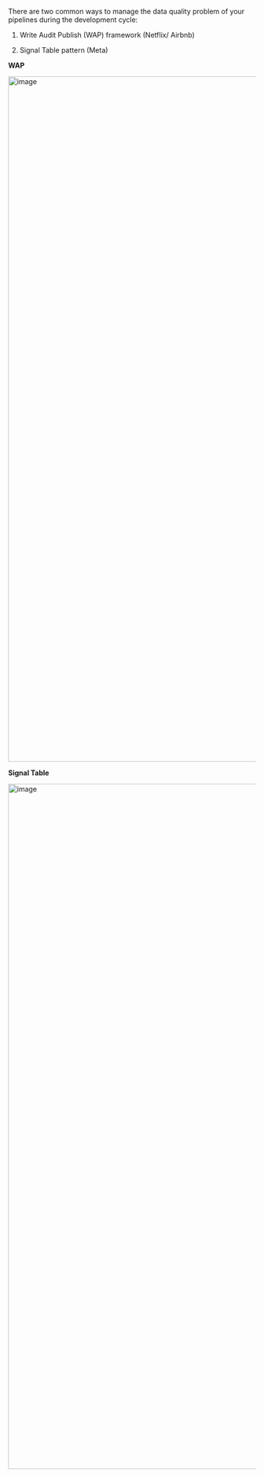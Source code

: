 There are two common ways to manage the data quality problem of your pipelines during the development cycle:  

1. Write Audit Publish (WAP) framework (Netflix/ Airbnb)

2. Signal Table pattern (Meta)

**WAP**  

<img width="1395" alt="image" src="https://github.com/user-attachments/assets/79979e9a-4fba-4632-908e-b5a1a7b81bc6" />  


**Signal Table**  

<img width="1395" alt="image" src="https://github.com/user-attachments/assets/dd5e74e9-285d-42c9-aa96-4f2a40b5eff2" />

